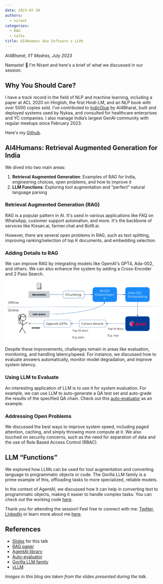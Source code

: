 ```yaml
---
date: 2023-07-30
authors:
  - nirant
categories:
  - RAG
  - talks
title: AI4Humans aka Software x LLMs
---
```

*AI4Bharat, IIT Madras, July 2023*

Namaste! 🙏 I'm Nirant and here's a brief of what we discussed in our session. 

## Why You Should Care?

I have a track record in the field of NLP and machine learning, including a paper at ACL 2020 on Hinglish, the first Hindi-LM, and an NLP book with over 5000 copies sold. I've contributed to [IndicGlue](https://indicnlp.ai4bharat.org/) by AI4Bharat, built and deployed systems used by Nykaa, and consulted for healthcare enterprises and YC companies. I also manage India’s largest GenAI community with regular meetups since February 2023. 

Here's my [Github](https://github.com/NirantK).

## AI4Humans: Retrieval Augmented Generation for India

We dived into two main areas:

1. **Retrieval Augmented Generation**: Examples of RAG for India, engineering choices, open problems, and how to improve it 
1. **LLM Functions**: Exploring tool augmentation and "perfect" natural language parsing

### Retrieval Augmented Generation (RAG)

RAG is a popular pattern in AI. It's used in various applications like FAQ on WhatsApp, customer support automation, and more. It's the backbone of services like Kissan.ai, farmer.chat and Bot9.ai.

However, there are several open problems in RAG, such as text splitting, improving ranking/selection of top K documents, and embedding selection.

### Adding Details to RAG

We can improve RAG by integrating models like OpenAI's GPT4, Ada-002, and others. We can also enhance the system by adding a Cross-Encoder and 2 Pass Search.

![RAG Outline](../images/RAG_System_Diagram.png)

Despite these improvements, challenges remain in areas like evaluation, monitoring, and handling latency/speed. For instance, we discussed how to evaluate answers automatically, monitor model degradation, and improve system latency.

### Using LLM to Evaluate

An interesting application of LLM is to use it for system evaluation. For example, we can use LLM to auto-generate a QA test set and auto-grade the results of the specified QA chain. Check out this [auto-evaluator](https://github.com/langchain-ai/auto-evaluator) as an example.

### Addressing Open Problems

We discussed the best ways to improve system speed, including paged attention, caching, and simply throwing more compute at it. We also touched on security concerns, such as the need for separation of data and the use of Role Based Access Control (RBAC).

## LLM “Functions”

We explored how LLMs can be used for tool augmentation and converting language to programmatic objects or code. The Gorilla LLM family is a prime example of this, offloading tasks to more specialized, reliable models.

In the context of AgentAI, we discussed how it can help in converting text to programmatic objects, making it easier to handle complex tasks. You can check out the working code [here](https://github.com/NirantK/agentai).

Thank you for attending the session! Feel free to connect with me: [Twitter](https://twitter.com/NirantK), [LinkedIn](https://linkedin.com/in/nirant) or learn more about me [here](https://nirantk.com/about).

## References

- [Slides](https://docs.google.com/presentation/d/1fzwXZJtLLdXPFHahOlSuaK62VYy2F-F-yPV5SxwA5Xo/edit?usp=sharing) for this talk
- [RAG paper](https://arxiv.org/abs/2005.11401)
- [AgentAI library](https://github.com/NirantK/agentai)
- [Auto-evaluator](https://github.com/langchain-ai/auto-evaluator)
- [Gorilla LLM family](https://gorilla.cs.berkeley.edu/)
- [vLLM](https://vllm.ai/)


*Images in this blog are taken from the slides presented during the talk.*
